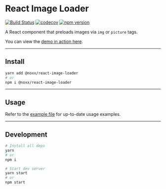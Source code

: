 # React Image Loader

[![Build Status](https://travis-ci.org/the0neWhoKnocks/react.image-loader.svg?branch=master)](https://travis-ci.org/the0neWhoKnocks/react.image-loader)
[![codecov](https://codecov.io/gh/the0neWhoKnocks/react.image-loader/branch/master/graph/badge.svg)](https://codecov.io/gh/the0neWhoKnocks/react.image-loader)
[![npm version](https://badge.fury.io/js/%40noxx%2Freact-image-loader.svg?cb=1)](https://badge.fury.io/js/%40noxx%2Freact-image-loader)

A React component that preloads images via `img` or `picture` tags.

You can view the [demo in action here](https://the0newhoknocks.github.io/react.image-loader/).

---

## Install

```sh
yarn add @noxx/react-image-loader
# or
npm i @noxx/react-image-loader
```

---

## Usage

Refer to the [example file](example/src/index.js) for up-to-date usage examples.

---

## Development

```sh
# Install all deps
yarn
# or
npm i

# Start dev server
yarn start
# or
npm start
```
